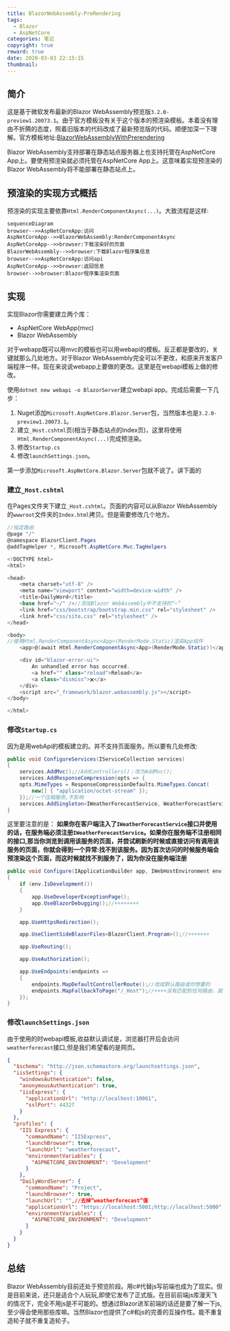 ```yaml
---
title: BlazorWebAssembly-PreRendering
tags:
  - Blazor
  - AspNetCore
categories: 笔记
copyright: true
reward: true
date: 2020-03-03 22:15:15
thumbnail:
---
```



## 简介

这是基于微软发布最新的Blazor WebAssembly预览版`3.2.0-preview1.20073.1`。由于官方模板没有关于这个版本的预渲染模板。本着没有理由不折腾的态度，照着旧版本的代码改成了最新预览版的代码。顺便加深一下理解。官方模板地址:[BlazorWebAssemblyWithPrerendering](https://github.com/danroth27/BlazorWebAssemblyWithPrerendering)

Blazor WebAssembly支持部署在静态站点服务器上也支持托管在AspNetCore App上。要使用预渲染就必须托管在AspNetCore App上。这意味着实现预渲染的Blazor WebAssembly将不能部署在静态站点上。

## 预渲染的实现方式概括

预渲染的实现主要依靠`Html.RenderComponentAsync(...)`。大致流程是这样:

```mermaid
sequenceDiagram
browser-->>AspNetCoreApp:访问
AspNetCoreApp-->>BlazorWebAssembly:RenderComponentAsync
AspNetCoreApp-->>browser:下载渲染好的页面
BlazorWebAssembly-->>browser:下载Blazor程序集信息
browser-->>AspNetCoreApp:访问api
AspNetCoreApp-->>browser:返回信息
browser-->>browser:Blazor程序集渲染页面
```

## 实现

实现Blazor你需要建立两个库：

- AspNetCore WebApp(mvc)
- Blazor WebAssembly

对于webapp既可以用mvc的模板也可以用webapi的模板。反正都是要改的，关键就那么几处地方。对于Blazor WebAssembly完全可以不更改，和原来开发客户端程序一样。现在来说说webapp上要做的更改。这里是在webapi模板上做的修改。

使用`dotnet new webapi -o BlazorServer`建立webapi app。完成后需要一下几步：

1. Nuget添加`Microsoft.AspNetCore.Blazor.Server`包，当然版本也是`3.2.0-preview1.20073.1`。
2. 建立`_Host.cshtml`页(相当于静态站点的Index页)，这里将使用`Html.RenderComponentAsync(...)`完成预渲染。
3. 修改`Startup.cs`
4. 修改`launchSettings.json`。

第一步添加`Microsoft.AspNetCore.Blazor.Server`包就不说了。讲下面的

### 建立`_Host.cshtml`

在Pages文件夹下建立`_Host.cshtml`。页面的内容可以从Blazor WebAssembly的`wwwroot`文件夹的`Index.html`拷贝。但是需要修改几个地方。

```cs
//指定路由
@page "/"
@namespace BlazorClient.Pages
@addTagHelper *, Microsoft.AspNetCore.Mvc.TagHelpers

<!DOCTYPE html>
<html>

<head>
    <meta charset="utf-8" />
    <meta name="viewport" content="width=device-width" />
    <title>DailyWord</title>
    <base href="~/" />//添加Blazor WebAssembly中不支持的“~”
    <link href="css/bootstrap/bootstrap.min.css" rel="stylesheet" />
    <link href="css/site.css" rel="stylesheet" />
</head>

<body>
//使用Html.RenderComponentAsync<App>(RenderMode.Static)渲染App组件
    <app>@(await Html.RenderComponentAsync<App>(RenderMode.Static))</app>

    <div id="blazor-error-ui">
        An unhandled error has occurred.
        <a href="" class="reload">Reload</a>
        <a class="dismiss">🗙</a>
    </div>
    <script src="_framework/blazor.webassembly.js"></script>
</body>

</html>
```

### 修改`Startup.cs`

因为是用webApi的模板建立的。并不支持页面服务。所以要有几处修改:

```cs
public void ConfigureServices(IServiceCollection services)
{
    services.AddMvc();//AddControllers()；改为AddMvc();
    services.AddResponseCompression(opts => {
    opts.MimeTypes = ResponseCompressionDefaults.MimeTypes.Concat(
        new[] { "application/octet-stream" });
    });//一个压缩服务,不影响
    services.AddSingleton<IWeatherForecastService, WeatherForecastService>();//注册api接口服务
}
```

这里要注意的是：
**如果你在客户端注入了`IWeatherForecastService`接口并使用的话，在服务端必须注册`IWeatherForecastService`。如果你在服务端不注册相同的接口,那当你浏览到调用该服务的页面，并尝试刷新的时候或直接访问有调用该服务的页面，你就会得到一个异常:找不到该服务。因为首次访问的时候服务端会预渲染这个页面，而这时候就找不到服务了，因为你没在服务端注册**

```cs
public void Configure(IApplicationBuilder app, IWebHostEnvironment env)
{
    if (env.IsDevelopment())
    {
        app.UseDeveloperExceptionPage();
        app.UseBlazorDebugging();//++++++++
    }

    app.UseHttpsRedirection();

    app.UseClientSideBlazorFiles<BlazorClient.Program>();//+++++++

    app.UseRouting();

    app.UseAuthorization();

    app.UseEndpoints(endpoints =>
    {
        endpoints.MapDefaultControllerRoute();//改成默认路由或你想要的
        endpoints.MapFallbackToPage("/_Host");//++++没有匹配到任何路由，就返回_Host页面
    });
}
```

### 修改`launchSettings.json`

由于使用的时webapi模板,收益默认调试是，浏览器打开后会访问`weatherforecast`接口,但是我们希望看的是网页。

```json
{
  "$schema": "http://json.schemastore.org/launchsettings.json",
  "iisSettings": {
    "windowsAuthentication": false,
    "anonymousAuthentication": true,
    "iisExpress": {
      "applicationUrl": "http://localhost:10061",
      "sslPort": 44327
    }
  },
  "profiles": {
    "IIS Express": {
      "commandName": "IISExpress",
      "launchBrowser": true,
      "launchUrl": "weatherforecast",
      "environmentVariables": {
        "ASPNETCORE_ENVIRONMENT": "Development"
      }
    },
    "DailyWordServer": {
      "commandName": "Project",
      "launchBrowser": true,
      "launchUrl": "",//去掉“weatherforecast”值
      "applicationUrl": "https://localhost:5001;http://localhost:5000",
      "environmentVariables": {
        "ASPNETCORE_ENVIRONMENT": "Development"
      }
    }
  }
}
```

## 总结

Blazor WebAssembly目前还处于预览阶段。用c#代替js写前端也成为了现实。但是目前来说，还只是适合个人玩玩,即使它发布了正式版。在目前前端js库漫天飞的情况下，完全不用js是不可能的。想通过Blazor进军前端的话还是要了解一下js,至少得会使用那些库嘛。当然Blazor也提供了c#和js的完善的互操作性。能不重复造轮子就不重复造轮子。
